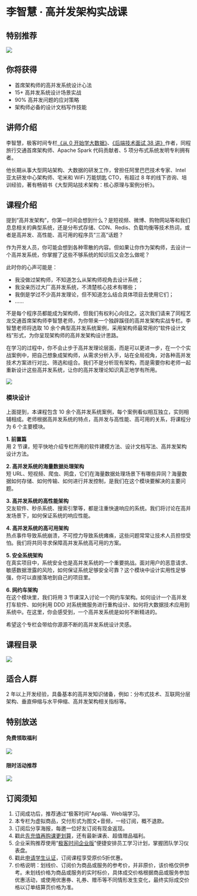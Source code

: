 # 李智慧 · 高并发架构实战课

## 特别推荐

[![](https://static001.geekbang.org/resource/image/86/ee/864fcfec7155490313a399d8916e76ee.jpg)](http://time.geekbang.org/hybrid/pvip?utm_source=geektime-lizhihui-react-0509&utm_term=geektime-lizhihui-react-0509)

  

## 你将获得

*   首席架构师的高并发系统设计心法
*   15+ 高并发系统设计场景实战
*   90% 高并发问题的应对策略
*   架构师必备的设计文档写作技能

  

## 讲师介绍

李智慧，极客时间专栏[《从 0 开始学大数据》](https://time.geekbang.org/column/intro/100020201?tab=catalog)、[《后端技术面试 38 讲》](https://time.geekbang.org/column/intro/100040201?tab=catalog)作者，同程旅行交通首席架构师、Apache Spark 代码贡献者、5 项分布式系统发明专利拥有者。

他长期从事大型网站架构、大数据的研发工作，曾担任阿里巴巴技术专家、Intel 亚太研发中心架构师、宅米和 WiFi 万能钥匙 CTO，有超过 8 年的线下咨询、培训经验，著有畅销书《大型网站技术架构：核心原理与案例分析》。

  

## 课程介绍

提到“高并发架构”，你第一时间会想到什么？是短视频、微博、购物网站等和我们息息相关的典型系统，还是分布式存储、CDN、Redis、负载均衡等技术热词，或者是高并发、高性能、高可用的程序员“三高”话题？

作为开发人员，你可能会想到各种零散的内容。但如果让你作为架构师，去设计一个高并发系统，你掌握了这些不够系统的知识后又会怎么做呢？

此时你的心声可能是：

*   我没做过架构师，不知道怎么从架构师视角去设计系统；
*   我没亲历过大厂高并发系统，不清楚核心技术有哪些；
*   我倒是学过不少高并发理论，但不知道怎么结合具体项目去使用它们；
*   ……

不是每个程序员都能成为架构师，但我们有权利心向往之。这次我们请来了同程艺龙交通首席架构师李智慧老师，为你带来一个独辟蹊径的高并发架构实战专栏。李智慧老师将选取 10 余个典型高并发系统案例，采用架构师最常用的“软件设计文档”形式，为你呈现架构师的高并发架构设计思路。

在学习的过程中，你不会止步于高并发理论层面，而是可以更进一步，在一个个实战案例中，把自己想象成架构师，从需求分析入手，站在全局视角，对各种高并发技术方案进行对比、筛选和组合。我们不是分析现有架构，而是需要你和老师一起重新设计这些高并发系统，让你的高并发理论知识真正地学有所用。

![](https://static001.geekbang.org/resource/image/29/86/29a9b78d398ca3f3dbf1d90cc0462286.jpg)

### 模块设计

上面提到，本课程包含 10 余个高并发系统案例，每个案例看似相互独立，实则相辅相成。老师根据高并发系统的特点，高并发与高性能、高可用的关系，将课程分为 6 个主要模块。

**1\. 前置篇**  
用 2 节课，短平快地介绍专栏所用的软件建模方法、设计文档写法、高并发架构设计方法。

**2\. 高并发系统的海量数据处理架构**  
短 URL、短视频、爬虫、网盘，它们在海量数据处理场景下有哪些异同？海量数据如何存储、如何传输、如何进行并发控制，是我们在这个模块要解决的主要问题。

**3\. 高并发系统的高性能架构**  
交友软件、秒杀系统、搜索引擎等，都是注重快速响应的系统。我们将讨论在高并发场景下，如何保证系统的响应性能。

**4\. 高并发系统的高可用架构**  
热点事件导致系统崩溃，不可控力导致系统瘫痪，这些问题常常让技术人员担惊受怕。我们将共同寻求保障高并发系统高可用的方案。

**5\. 安全系统架构**  
在真实项目中，系统安全也是高并发系统的一个重要挑战。面对用户的恶意请求、敏感数据泄露的风险，如何保证系统足够安全可靠？这个模块中设计实用性足够强，你可以直接落地到自己的项目里。

**6\. 网约车架构**  
在这个模块里，我们将用 3 节课深入讨论一个网约车架构。如何设计一个高并发打车软件、如何利用 DDD 对系统微服务进行重构设计、如何将大数据技术应用到系统中。在这里，你会感受到，一个高并发系统是如何不断精进的。

希望这个专栏会带给你源源不断的高并发系统设计灵感。

  

## 课程目录

![](https://static001.geekbang.org/resource/image/4e/08/4e9913cab019b7c13661651608786a08.jpg)

  

## 适合人群

2 年以上开发经验，具备基本的高并发知识储备，例如：分布式技术、互联网分层架构、垂直伸缩与水平伸缩、高并发架构相关指标等。

  

## 特别放送

#### 免费领取福利

[![](https://static001.geekbang.org/resource/image/bf/e2/bf38067471e00da66040b6b667fdd6e2.jpg?wh=1035x360)](https://time.geekbang.org/activity/promo?page_name=page_124)  
  

#### 限时活动推荐

[![](https://static001.geekbang.org/resource/image/9d/52/9d42bf7615d3ecd0b04f3f8d091dc152.png?wh=1035x360)](https://shop18793264.m.youzan.com/wscgoods/detail/2fmoej9krasag5p?dc_ps=2913145716543073286.200001)

  

## 订阅须知

1.  订阅成功后，推荐通过“极客时间”App端、Web端学习。
2.  本专栏为虚拟商品，交付形式为图文+音频，一经订阅，概不退款。
3.  订阅后分享海报，每邀一位好友订阅有现金返现。
4.  戳此[先充值再购课更划算](https://shop18793264.m.youzan.com/wscgoods/detail/2fmoej9krasag5p?scan=1&activity=none&from=kdt&qr=directgoods_1541158976&shopAutoEnter=1)，还有最新课表、超值赠品福利。
5.  企业采购推荐使用“[极客时间企业版](https://b.geekbang.org/?utm_source=geektime&utm_medium=columnintro&utm_campaign=newregister&gk_source=2021020901_gkcolumnintro_newregister)”便捷安排员工学习计划，掌握团队学习仪表盘。
6.  戳此[申请学生认证](https://promo.geekbang.org/activity/student-certificate?utm_source=geektime&utm_medium=caidanlan1)，订阅课程享受原价5折优惠。
7.  价格说明：划线价、订阅价为商品或服务的参考价，并非原价，该价格仅供参考。未划线价格为商品或服务的实时标价，具体成交价格根据商品或服务参加优惠活动，或使用优惠券、礼券、赠币等不同情形发生变化，最终实际成交价格以订单结算页价格为准。

